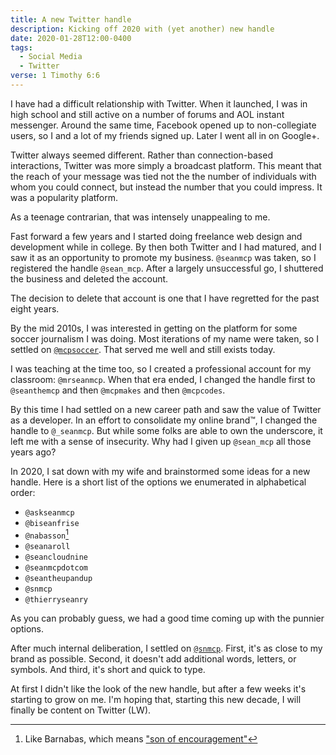 ```yaml
---
title: A new Twitter handle
description: Kicking off 2020 with (yet another) new handle
date: 2020-01-28T12:00-0400
tags:
  - Social Media
  - Twitter
verse: 1 Timothy 6:6
---
```


I have had a difficult relationship with Twitter. When it launched, I was in high school and still active on a number of forums and AOL instant messenger. Around the same time, Facebook opened up to non-collegiate users, so I and a lot of my friends signed up. Later I went all in on Google+.

Twitter always seemed different. Rather than connection-based interactions, Twitter was more simply a broadcast platform. This meant that the reach of your message was tied not the the number of individuals with whom you could connect, but instead the number that you could impress. It was a popularity platform.

As a teenage contrarian, that was intensely unappealing to me.

Fast forward a few years and I started doing freelance web design and development while in college. By then both Twitter and I had matured, and I saw it as an opportunity to promote my business. `@seanmcp` was taken, so I registered the handle `@sean_mcp`. After a largely unsuccessful go, I shuttered the business and deleted the account.

The decision to delete that account is one that I have regretted for the past eight years.

By the mid 2010s, I was interested in getting on the platform for some soccer journalism I was doing. Most iterations of my name were taken, so I settled on [`@mcpsoccer`](https://twitter.com/mcpsoccer). That served me well and still exists today.

I was teaching at the time too, so I created a professional account for my classroom: `@mrseanmcp`. When that era ended, I changed the handle first to `@seanthemcp` and then `@mcpmakes` and then `@mcpcodes`.

By this time I had settled on a new career path and saw the value of Twitter as a developer. In an effort to consolidate my online brand™, I changed the handle to `@_seanmcp`. But while some folks are able to own the underscore, it left me with a sense of insecurity. Why had I given up `@sean_mcp` all those years ago?

In 2020, I sat down with my wife and brainstormed some ideas for a new handle. Here is a short list of the options we enumerated in alphabetical order:

- `@askseanmcp`
- `@biseanfrise`
- `@nabasson`[^1]
- `@seanaroll`
- `@seancloudnine`
- `@seanmcpdotcom`
- `@seantheupandup`
- `@snmcp`
- `@thierryseanry`

As you can probably guess, we had a good time coming up with the punnier options.

After much internal deliberation, I settled on [`@snmcp`](https://twitter.com/snmcp). First, it's as close to my brand as possible. Second, it doesn't add additional words, letters, or symbols. And third, it's short and quick to type.

At first I didn't like the look of the new handle, but after a few weeks it's starting to grow on me. I'm hoping that, starting this new decade, I will finally be content on Twitter (LW).

[^1]: Like Barnabas, which means ["son of encouragement"](https://www.biblegateway.com/passage/?search=Acts+4%3A36-37&version=NKJV)
